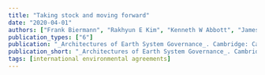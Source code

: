 ```yaml
---
title: "Taking stock and moving forward"
date: "2020-04-01"
authors: ["Frank Biermann", "Rakhyun E Kim", "Kenneth W Abbott", "James Hollway", "Ronald B Mitchell", "Michelle Scobie"]
publication_types: ["6"]
publication: "_Architectures of Earth System Governance_. Cambridge: Cambridge University Press, pp. 299--321"
publication_short: "_Architectures of Earth System Governance_. Cambridge: Cambridge University Press, pp. 299--321"
tags: [international environmental agreements]
---
```

